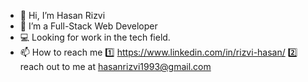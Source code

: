 - 👋 Hi, I’m Hasan Rizvi
- 🌱 I’m a Full-Stack Web Developer
- :computer: Looking for work in the tech field. 
- 📫 How to reach me :one: https://www.linkedin.com/in/rizvi-hasan/ :two: reach out to me at hasanrizvi1993@gmail.com

<!---
Hasanrizvi1993/Hasanrizvi1993 is a ✨ special ✨ repository because its `README.md` (this file) appears on your GitHub profile.
You can click the Preview link to take a look at your changes.
--->
